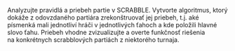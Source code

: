 Analyzujte pravidlá a priebeh partie v SCRABBLE.
Vytvorte algoritmus, ktorý dokáže z odovzdaného partiára zrekonštruovať jej priebeh, t.j. aké písmenká mali jednotliví hráči v jednotlivých ťahoch a kde položili hlavné slovo ťahu.
Priebeh vhodne zvizualizujte a overte funkčnosť riešenia na konkrétnych scrabblových partiách z niektorého turnaja.